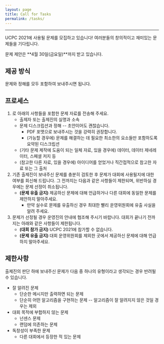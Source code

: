 ```yaml
---
layout: page
title: Call for Tasks
permalink: /tasks/
---
```



----

UCPC 2021에 사용될 문제를 모집하고 있습니다! 여러분들의 창의적이고 재미있는 문제들을 기다립니다.

문제 제안은 **4월 30일(금요일)**까지 받고 있습니다.

## 제공 방식

문제와 정해를 모두 포함하여 보내주시면 됩니다.

## 프로세스

1. <a href="#" class="mail-address" data-name="tasks" data-domain="ucpc" data-tld="me" onclick="window.location.href = 'mailto:' + this.dataset.name + '@' + this.dataset.domain + '.' + this.dataset.tld"></a>로 아래의 사항들을 포함한 문제 자료를 전송해 주세요.
    * 출제자 또는 출제진의 실명과 소속
    * 문제 디스크립션과 정해 -- 초안이어도 괜찮습니다.
        * PDF 포맷으로 보내주시는 것을 강력히 권장합니다.
        * (가능할 경우에) 문제를 해결하는 데 필요한 최소한의 요소들만 포함하도록 요약된 디스크립션
    * (기타 문제 제작에 도움이 되는 일체 자료, 있을 경우에) 데이터, 데이터 제네레이터, 스페셜 저지 등
    * (참고한 다른 자료, 있을 경우에) 아이디어를 얻었거나 직간접적으로 참고한 자료 또는 그 출처
2. 기존 출제진이 보내주신 문제를 충분히 검토한 후 문제가 대회에 사용될지에 대한 여부를 회신해 드립니다. 그 전까지는 다음과 같은 사항들이 제한되며, 위반하실 경우에는 문제 선정이 취소됩니다.
    * **(문제 유출 금지)** 제공하신 문제에 대해 언급하거나 다른 대회에 동일한 문제를 제안하지 말아주세요.
        * 만약 실수로 문제를 유출하신 경우 최대한 빨리 운영위원회에 유출 사실을 알려 주세요.
3. 문제가 선정될 경우 운영진의 안내에 협조해 주시기 바랍니다. 대회가 끝나기 전까지는 아래와 같은 사항들이 제한됩니다.
    * **(대회 참가 금지)** UCPC 2021에 참가할 수 없습니다.
    * **(문제 유출 금지)** 대회 운영위원회를 제외한 곳에서 제공하신 문제에 대해 언급하지 말아주세요.


## 제한사항

출제진의 판단 하에 보내주신 문제가 다음 중 하나의 유형이라고 생각되는 경우 반려될 수 있습니다.
* 잘 알려진 문제
    * 단순한 메시지만 출력하면 되는 문제
    * 단순히 어떤 알고리즘을 구현하는 문제 -- 알고리즘이 잘 알려지지 않은 것일 경우는 제외
* 대회 목적에 부합하지 않는 문제
    * 넌센스 문제
    * 랜덤에 의존하는 문제
* 독창성이 부족한 문제
    * 다른 대회에서 등장한 적 있는 문제
